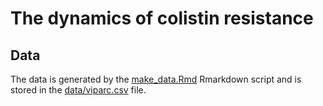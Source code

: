 # The dynamics of colistin resistance

## Data

The data is generated by the [make_data.Rmd](https://github.com/viparc/colistin_resistance/blob/master/make_data.Rmd)
Rmarkdown script and is stored in the [data/viparc.csv](https://raw.githubusercontent.com/viparc/colistin_resistance/master/data/viparc.csv)
file.